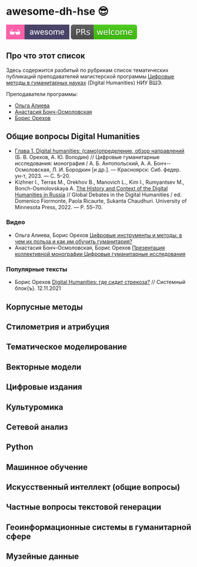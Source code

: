 # awesome-dh-hse 😎

[![Awesome](badge-flat2.svg)](https://github.com/sindresorhus/awesome) ![](pr.svg)

## Про что этот список

Здесь содержится разбитый по рубрикам список тематических публикаций преподавателей магистерской программы [Цифровые методы в гуманитарных науках](https://www.hse.ru/ma/dh/) (Digital Humanities) НИУ ВШЭ.

Преподаватели программы:

* [Ольга Алиева](https://t.me/antibarbari)
* [Анастасия Бонч-Осмоловская](https://dhcloud.org/persons/anastasiya-bonch-osmolovskaya/)
* [Борис Орехов](https://nevmenandr.github.io/)

## Общие вопросы Digital Humanities

* [Глава 1. Digital humanities: (само)определение, обзор направлений]([https://bik.sfu-kras.ru/elib/link?service=elastic&id=BOOK1-%D0%91%D0%91%](https://bik.sfu-kras.ru/ft/LIB2/ELIB/b71/free/i-494468.pdf)) (Б. В. Орехов, А. Ю. Володин) // Цифровые гуманитарные исследования: монография / А. Б. Антопольский, А. А. Бонч-­Осмоловская, Л. И. Бородкин [и др.]. — Красноярск: Сиб. федер. ун-­т, 2023. —  С. 5–20.
* Kizhner I., Terras M., Orekhov B., Manovich L., Kim I., Rumyantsev M., Bonch-Osmolovskaya A. [The History and Context of the Digital Humanities in Russia](http://nevmenandr.net/personalia/GlobalDDH.pdf) // Global Debates in the Digital Humanities / ed. Domenico Fiormonte, Paola Ricaurte, Sukanta Chaudhuri. University of Minnesota Press, 2022. — P. 55–70.

### Видео

* Ольга Алиева, Борис Орехов [Цифровые инструменты и методы: в чем их польза и как им обучить гуманитария?](https://vk.com/video-211800158_456239307)
* Анастасия Бонч-Осмоловская, Борис Орехов [Презентация коллективной монографии Цифровые гуманитарные исследования](https://www.youtube.com/watch?v=z5Hiai8h9bk)

### Популярные тексты

* Борис Орехов [Digital Humanities: где сидит стрекоза?](https://sysblok.ru/blog/digital-humanities-gde-sidit-strekoza/) // Системный блок{ъ}. 12.11.2021

## Корпусные методы

## Стилометрия и атрибуция

## Тематическое моделирование

## Векторные модели

## Цифровые издания

## Культуромика

## Сетевой анализ

## Python

## Машинное обучение

## Искусственный интеллект (общие вопросы)

## Частные вопросы текстовой генерации

## Геоинформационные системы в гуманитарной сфере

## Музейные данные
